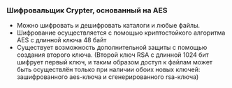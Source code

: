 ### Шифровальщик Crypter, основанный на AES

- Можно шифровать и дешифровать каталоги и любые файлы.
- Шифрование осуществляется с помощью криптостойкого алгоритма AES с длинной ключа 48 байт
- Существует возможность дополнительной защиты с помощью создания второго ключа. (Второй ключ RSA с длинной 1024 бит шифрует первый ключ, и таким образом доступ к файлам может быть осуществлён только при наличии обоих новых ключей: зашифрованного aes-ключа и сгенерированного rsa-ключа)
